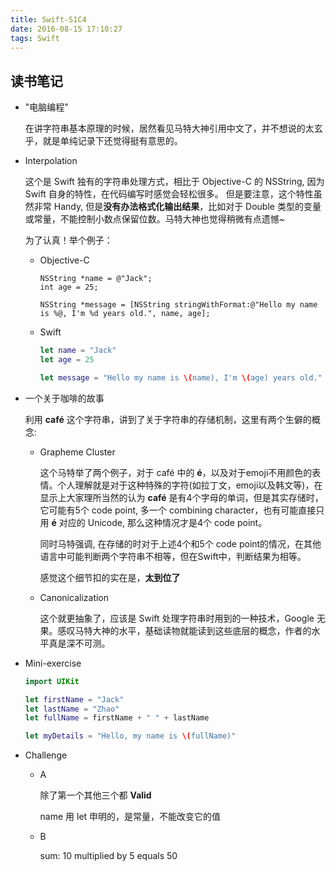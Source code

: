```yaml
---
title: Swift-S1C4
date: 2016-08-15 17:10:27
tags: Swift
---
```


## 读书笔记

- "电脑编程"

  在讲字符串基本原理的时候，居然看见马特大神引用中文了，并不想说的太玄乎，就是单纯记录下还觉得挺有意思的。

  <!--more-->

- Interpolation

  这个是 Swift 独有的字符串处理方式，相比于 Objective-C 的 NSString, 因为 Swift 自身的特性，在代码编写时感觉会轻松很多。
  但是要注意，这个特性虽然非常 Handy, 但是**没有办法格式化输出结果**，比如对于 Double 类型的变量或常量，不能控制小数点保留位数。马特大神也觉得稍微有点遗憾~

  为了认真！举个例子：

  - Objective-C

    ```objc
    NSString *name = @"Jack";
    int age = 25;

    NSString *message = [NSString stringWithFormat:@"Hello my name is %@, I'm %d years old.", name, age];
    ```

  - Swift

    ```swift
    let name = "Jack"
    let age = 25

    let message = "Hello my name is \(name), I'm \(age) years old."
    ```

- 一个关于咖啡的故事

  利用 **café** 这个字符串，讲到了关于字符串的存储机制，这里有两个生僻的概念:

  - Grapheme Cluster

    这个马特举了两个例子，对于 café 中的 **é**，以及对于emoji不用颜色的表情。个人理解就是对于这种特殊的字符(如拉丁文，emoji以及韩文等)，在显示上大家理所当然的认为 **café** 是有4个字母的单词，但是其实存储时，它可能有5个 code point, 多一个 combining character，也有可能直接只用 **é** 对应的 Unicode, 那么这种情况才是4个 code point。

    同时马特强调, 在存储的时对于上述4个和5个 code point的情况，在其他语言中可能判断两个字符串不相等，但在Swift中，判断结果为相等。

    感觉这个细节扣的实在是，**太到位了**

  - Canonicalization

    这个就更抽象了，应该是 Swift 处理字符串时用到的一种技术，Google 无果。感叹马特大神的水平，基础读物就能读到这些底层的概念，作者的水平真是深不可测。

- Mini-exercise

  ```swift
  import UIKit

  let firstName = "Jack"
  let lastName = "Zhao"
  let fullName = firstName + " " + lastName

  let myDetails = "Hello, my name is \(fullName)"

  ```

- Challenge

  - A

    除了第一个其他三个都 **Valid**

    name 用 let 申明的，是常量，不能改变它的值

  - B

    sum: 10 multiplied by 5 equals 50
